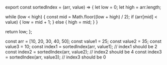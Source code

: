 export const sortedIndex = (arr, value) => {
  let low = 0;
  let high = arr.length;

  while (low < high) {
    const mid = Math.floor((low + high) / 2);
    if (arr[mid] < value) {
      low = mid + 1;
    } else {
      high = mid;
    }
  }

  return low;
};

const arr = [10, 20, 30, 40, 50];
const value1 = 25;
const value2 = 35;
const value3 = 10;
const index1 = sortedIndex(arr, value1); // index1 should be 2
const index2 = sortedIndex(arr, value2); // index2 should be 4
const index3 = sortedIndex(arr, value3); // index3 should be 0
